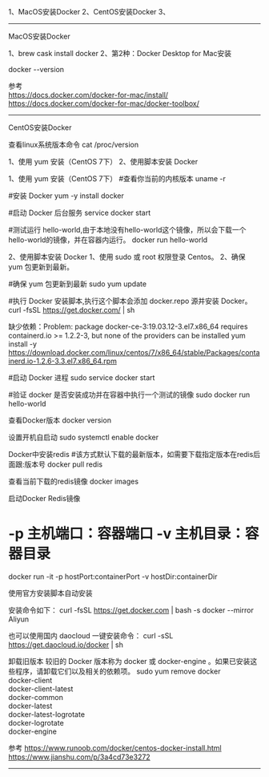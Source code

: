 1、MacOS安装Docker
2、CentOS安装Docker
3、








---------------------------------------------------------------------------------------------------------------------

MacOS安装Docker

1、brew cask install docker
2、第2种：Docker Desktop for Mac安装



docker --version


参考  
https://docs.docker.com/docker-for-mac/install/  
https://docs.docker.com/docker-for-mac/docker-toolbox/  


---------------------------------------------------------------------------------------------------------------------

CentOS安装Docker


查看linux系统版本命令
cat /proc/version


1、使用 yum 安装（CentOS 7下）
2、使用脚本安装 Docker



1、使用 yum 安装（CentOS 7下）
#查看你当前的内核版本
uname -r

#安装 Docker
yum -y install docker

#启动 Docker 后台服务
service docker start

#测试运行 hello-world,由于本地没有hello-world这个镜像，所以会下载一个hello-world的镜像，并在容器内运行。
docker run hello-world



2、使用脚本安装 Docker
1、使用 sudo 或 root 权限登录 Centos。
2、确保 yum 包更新到最新。


#确保 yum 包更新到最新
sudo yum update

#执行 Docker 安装脚本,执行这个脚本会添加 docker.repo 源并安装 Docker。
curl -fsSL https://get.docker.com/ | sh

缺少依赖：Problem: package docker-ce-3:19.03.12-3.el7.x86_64 requires containerd.io >= 1.2.2-3, but none of the providers can be installed
yum install -y https://download.docker.com/linux/centos/7/x86_64/stable/Packages/containerd.io-1.2.6-3.3.el7.x86_64.rpm


#启动 Docker 进程
sudo service docker start

#验证 docker 是否安装成功并在容器中执行一个测试的镜像
sudo docker run hello-world

查看Docker版本
docker version

设置开机自启动
sudo systemctl enable docker

Docker中安装redis
#该方式默认下载的最新版本，如需要下载指定版本在redis后面跟:版本号
docker pull redis

查看当前下载的redis镜像
docker images

启动Docker Redis镜像

# -p 主机端口：容器端口      -v 主机目录：容器目录
docker run -it -p hostPort:containerPort -v hostDir:containerDir 






使用官方安装脚本自动安装

安装命令如下：
curl -fsSL https://get.docker.com | bash -s docker --mirror Aliyun

也可以使用国内 daocloud 一键安装命令：
curl -sSL https://get.daocloud.io/docker | sh


卸载旧版本
较旧的 Docker 版本称为 docker 或 docker-engine 。如果已安装这些程序，请卸载它们以及相关的依赖项。
sudo yum remove docker \
          docker-client \
          docker-client-latest \
          docker-common \
          docker-latest \
          docker-latest-logrotate \
          docker-logrotate \
          docker-engine




参考
https://www.runoob.com/docker/centos-docker-install.html
https://www.jianshu.com/p/3a4cd73e3272



---------------------------------------------------------------------------------------------------------------------




